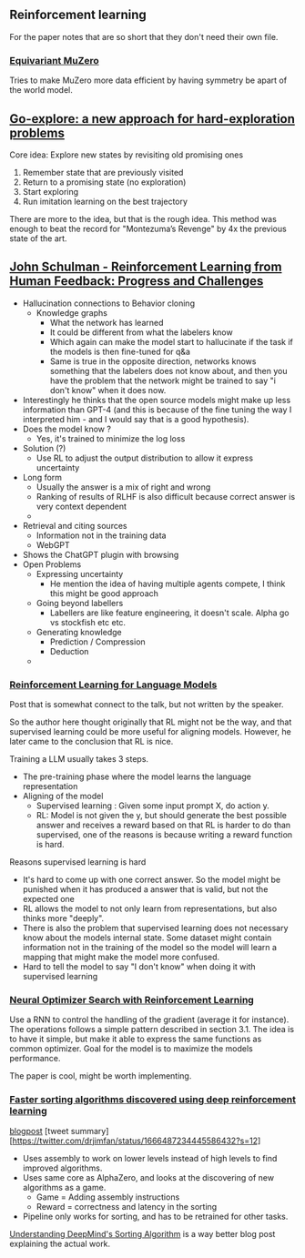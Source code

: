 ## Reinforcement learning
For the paper notes that are so short that they don't need their own file.

### [Equivariant MuZero](https://arxiv.org/pdf/2302.04798.pdf)
Tries to make MuZero more data efficient by having symmetry be apart of the world model.

## [Go-explore: a new approach for hard-exploration problems](https://arxiv.org/pdf/1901.10995.pdf)
Core idea: Explore new states by revisiting old promising ones

1. Remember state that are previously visited
2. Return to a promising state (no exploration)
3. Start exploring
4. Run imitation learning on the best trajectory 

There are more to the idea, but that is the rough idea.
This method was enough to beat the record for "Montezuma’s Revenge" by 4x the previous state of the art.

## [John Schulman - Reinforcement Learning from Human Feedback: Progress and Challenges](https://www.youtube.com/watch?v=hhiLw5Q_UFg&t=2560s)
- Hallucination connections to Behavior cloning
  - Knowledge graphs 
    -  What the network has learned
    -  It could be different from what the labelers know
    -  Which again can make the model start to hallucinate if the task if the models is then fine-tuned for q&a
     -  Same is true in the opposite direction, networks knows something that the labelers does not know about, and then you have the problem that the network might be trained to say "i don't know" when it does now.
-  Interestingly he thinks that the open source models might make up less information than GPT-4 (and this is because of the fine tuning the way I interpreted him - and I would say that is a good hypothesis). 
- Does the model know ? 
  - Yes, it's trained to minimize the log loss
- Solution (?)
  - Use RL to adjust the output distribution to allow it express uncertainty
- Long form
  - Usually the answer is a mix of right and wrong
  - Ranking of results of RLHF is also difficult because correct answer is very context dependent
  - 
- Retrieval and citing sources
  - Information not in the training data
  - WebGPT
- Shows the ChatGPT plugin with browsing
- Open Problems
  - Expressing uncertainty
    - He mention the idea of having multiple agents compete, I think this might be good approach
  - Going beyond labellers
    - Labellers are like feature engineering, it doesn't scale. Alpha go vs stockfish etc etc.
  - Generating knowledge
    - Prediction / Compression
    - Deduction
  - 

### [Reinforcement Learning for Language Models](https://gist.github.com/yoavg/6bff0fecd65950898eba1bb321cfbd81)
Post that is somewhat connect to the talk, but not written by the speaker.

So the author here thought originally that RL might not be the way, and that supervised learning could be more useful for aligning models. However, he later came to the conclusion that RL is nice.

Training a LLM usually takes 3 steps. 
- The pre-training phase where the model learns the language representation
- Aligning of the model
  - Supervised learning : Given some input prompt X, do action y. 
  - RL: Model is not given the y, but should generate the best possible answer and receives a reward based on that
RL is harder to do than supervised, one of the reasons is because writing a reward function is hard.

Reasons supervised learning is hard
- It's hard to come up with one correct answer. So the model might be punished when it has produced a answer that is valid, but not the expected one
- RL allows the model to not only learn from representations, but also thinks more "deeply".
- There is also the problem that supervised learning does not necessary know about the models internal state. Some dataset might contain information not in the training of the model so the model will learn a mapping that might make the model more confused.
- Hard to tell the model to say "I don't know" when doing it with supervised learning

### [Neural Optimizer Search with Reinforcement Learning](https://arxiv.org/pdf/1709.07417.pdf)
Use a RNN to control the handling of the gradient (average it for instance). The operations follows a simple pattern described in section 3.1. The idea is to have it simple, but make it able to express the same functions as common optimizer.
Goal for the model is to maximize the models performance. 

The paper is cool, might be worth implementing.


### [Faster sorting algorithms discovered using deep reinforcement learning](https://www.nature.com/articles/s41586-023-06004-9)
[blogpost](https://www.deepmind.com/blog/alphadev-discovers-faster-sorting-algorithms)
[tweet summary][https://twitter.com/drjimfan/status/1666487234445586432?s=12]

- Uses assembly to work on lower levels instead of high levels to find improved algorithms.
- Uses same core as AlphaZero, and looks at the discovering of new algorithms as a game.
  - Game = Adding assembly instructions
  - Reward = correctness and latency in the sorting
- Pipeline only works for sorting, and has to be retrained for other tasks.

[Understanding DeepMind's Sorting Algorithm](https://justine.lol/sorting/) is a way better blog post explaining the actual work.
